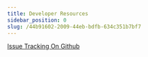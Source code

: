 ```yaml
---
title: Developer Resources
sidebar_position: 0
slug: /44b91602-2009-44eb-bdfb-634c351b7bf7
---
```




[Issue Tracking On Github](https://www.notion.so/f478d541b39c407d8c2bfd4c0bd42139) 

